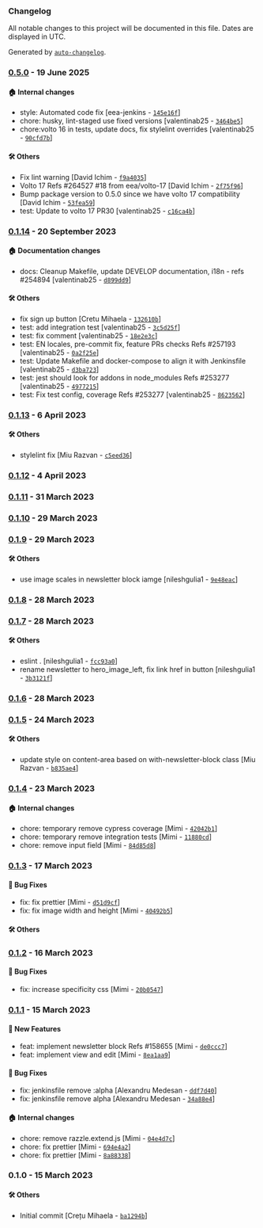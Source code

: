### Changelog

All notable changes to this project will be documented in this file. Dates are displayed in UTC.

Generated by [`auto-changelog`](https://github.com/CookPete/auto-changelog).

### [0.5.0](https://github.com/eea/volto-newsletter-block/compare/0.1.14...0.5.0) - 19 June 2025

#### :house: Internal changes

- style: Automated code fix [eea-jenkins - [`145e16f`](https://github.com/eea/volto-newsletter-block/commit/145e16f284af3d506a5f8f7e306915e3b2085b9f)]
- chore: husky, lint-staged use fixed versions [valentinab25 - [`3464be5`](https://github.com/eea/volto-newsletter-block/commit/3464be536b93df4a4970bec1ffbef716a4385564)]
- chore:volto 16 in tests, update docs, fix stylelint overrides [valentinab25 - [`90cfd7b`](https://github.com/eea/volto-newsletter-block/commit/90cfd7b94e43f7fc14edf906f6a8306d2d28e809)]

#### :hammer_and_wrench: Others

- Fix lint warning [David Ichim - [`f9a4035`](https://github.com/eea/volto-newsletter-block/commit/f9a4035d5246af437c79558fcd76625f66de27ef)]
- Volto 17 Refs #264527  #18 from eea/volto-17 [David Ichim - [`2f75f96`](https://github.com/eea/volto-newsletter-block/commit/2f75f96d960381ec237c97204b4e0e36f569d791)]
- Bump package version to 0.5.0 since we have volto 17 compatibility [David Ichim - [`53fea59`](https://github.com/eea/volto-newsletter-block/commit/53fea598e88df71d378863bdfe6804c357db2fc4)]
- test: Update to volto 17 PR30 [valentinab25 - [`c16ca4b`](https://github.com/eea/volto-newsletter-block/commit/c16ca4bebfebc01a2da61c3a612fe715002b5ba3)]
### [0.1.14](https://github.com/eea/volto-newsletter-block/compare/0.1.13...0.1.14) - 20 September 2023

#### :house: Documentation changes

- docs: Cleanup Makefile, update DEVELOP documentation, i18n - refs #254894 [valentinab25 - [`d899dd9`](https://github.com/eea/volto-newsletter-block/commit/d899dd9287572d7384f41ac3c4da12cd65ab32cb)]

#### :hammer_and_wrench: Others

- fix sign up button [Cretu Mihaela - [`132610b`](https://github.com/eea/volto-newsletter-block/commit/132610b483afbdfc90b01a38126fb10f92c4e37f)]
- test: add integration test [valentinab25 - [`3c5d25f`](https://github.com/eea/volto-newsletter-block/commit/3c5d25f1a305c8621e459cebc3070996f73bf2f5)]
- test: fix comment [valentinab25 - [`18e2e3c`](https://github.com/eea/volto-newsletter-block/commit/18e2e3c7e953c02233d86016c7a2979281eede6a)]
- test: EN locales, pre-commit fix, feature PRs checks Refs #257193 [valentinab25 - [`0a2f25e`](https://github.com/eea/volto-newsletter-block/commit/0a2f25e4e6ed68a7077904bdb7b51dafda352b85)]
- test: Update Makefile and docker-compose to align it with Jenkinsfile [valentinab25 - [`d3ba723`](https://github.com/eea/volto-newsletter-block/commit/d3ba7234c6d64deabee8a850551cd8e9d398894b)]
- test: jest should look for addons in node_modules Refs #253277 [valentinab25 - [`4977215`](https://github.com/eea/volto-newsletter-block/commit/49772153348b3db5f535cb90ac96e07e0e1f8a01)]
- test: Fix test config, coverage Refs #253277 [valentinab25 - [`8623562`](https://github.com/eea/volto-newsletter-block/commit/8623562c14fb5726de5a60067c51b1bc4ecacedf)]
### [0.1.13](https://github.com/eea/volto-newsletter-block/compare/0.1.12...0.1.13) - 6 April 2023

#### :hammer_and_wrench: Others

- stylelint fix [Miu Razvan - [`c5eed36`](https://github.com/eea/volto-newsletter-block/commit/c5eed366ceaef81f970d17731594d2a8575733ee)]
### [0.1.12](https://github.com/eea/volto-newsletter-block/compare/0.1.11...0.1.12) - 4 April 2023

### [0.1.11](https://github.com/eea/volto-newsletter-block/compare/0.1.10...0.1.11) - 31 March 2023

### [0.1.10](https://github.com/eea/volto-newsletter-block/compare/0.1.9...0.1.10) - 29 March 2023

### [0.1.9](https://github.com/eea/volto-newsletter-block/compare/0.1.8...0.1.9) - 29 March 2023

#### :hammer_and_wrench: Others

- use image scales in newsletter block iamge [nileshgulia1 - [`9e48eac`](https://github.com/eea/volto-newsletter-block/commit/9e48eac75ed8ee02f75eaa86042b060a679c5d63)]
### [0.1.8](https://github.com/eea/volto-newsletter-block/compare/0.1.7...0.1.8) - 28 March 2023

### [0.1.7](https://github.com/eea/volto-newsletter-block/compare/0.1.6...0.1.7) - 28 March 2023

#### :hammer_and_wrench: Others

- eslint . [nileshgulia1 - [`fcc93a0`](https://github.com/eea/volto-newsletter-block/commit/fcc93a0c1daa3ed0ea47d529c655c651fff00e29)]
- rename newsletter to hero_image_left, fix link href in button [nileshgulia1 - [`3b3121f`](https://github.com/eea/volto-newsletter-block/commit/3b3121fc18f0f2479e09896e0f7430f338038a49)]
### [0.1.6](https://github.com/eea/volto-newsletter-block/compare/0.1.5...0.1.6) - 28 March 2023

### [0.1.5](https://github.com/eea/volto-newsletter-block/compare/0.1.4...0.1.5) - 24 March 2023

#### :hammer_and_wrench: Others

- update style on content-area based on with-newsletter-block class [Miu Razvan - [`b835ae4`](https://github.com/eea/volto-newsletter-block/commit/b835ae4a370f1a713e3dd9650372663cb0da333f)]
### [0.1.4](https://github.com/eea/volto-newsletter-block/compare/0.1.3...0.1.4) - 23 March 2023

#### :house: Internal changes

- chore: temporary remove cypress coverage [Mimi - [`42042b1`](https://github.com/eea/volto-newsletter-block/commit/42042b1f6cebb20c53a44a3b0eb35406a49b5601)]
- chore: temporary remove integration tests [Mimi - [`11880cd`](https://github.com/eea/volto-newsletter-block/commit/11880cdf7726dd72edca9411a92641317e0fc85d)]
- chore: remove input field [Mimi - [`84d85d8`](https://github.com/eea/volto-newsletter-block/commit/84d85d8cf50cd9bceceec522b05d3621ebb05c8f)]

### [0.1.3](https://github.com/eea/volto-newsletter-block/compare/0.1.2...0.1.3) - 17 March 2023

#### :bug: Bug Fixes

- fix: fix prettier [Mimi - [`d51d9cf`](https://github.com/eea/volto-newsletter-block/commit/d51d9cfffbdfdbf9839f40b2792d68ec6d32ad67)]
- fix: fix image width and height [Mimi - [`40492b5`](https://github.com/eea/volto-newsletter-block/commit/40492b502adf63b6e7867ecf3f3b4036b9add907)]

#### :hammer_and_wrench: Others

### [0.1.2](https://github.com/eea/volto-newsletter-block/compare/0.1.1...0.1.2) - 16 March 2023

#### :bug: Bug Fixes

- fix: increase specificity css [Mimi - [`20b0547`](https://github.com/eea/volto-newsletter-block/commit/20b0547c9646266a96e02c5c2e125764b17d23c4)]

### [0.1.1](https://github.com/eea/volto-newsletter-block/compare/0.1.0...0.1.1) - 15 March 2023

#### :rocket: New Features

- feat: implement newsletter block Refs #158655 [Mimi - [`de0ccc7`](https://github.com/eea/volto-newsletter-block/commit/de0ccc7e38df14e72e86b940434b9efabe348bab)]
- feat: implement view and edit [Mimi - [`8ea1aa9`](https://github.com/eea/volto-newsletter-block/commit/8ea1aa9d1bde47c40f64ffd012a693d4df84a3e5)]

#### :bug: Bug Fixes

- fix: jenkinsfile remove :alpha [Alexandru Medesan - [`ddf7d40`](https://github.com/eea/volto-newsletter-block/commit/ddf7d404d950f2974cce46db0ff4f7f53fbadd72)]
- fix: jenkinsfile remove alpha [Alexandru Medesan - [`34a88e4`](https://github.com/eea/volto-newsletter-block/commit/34a88e4042d1a4c746853dc19fedaac4f1ae45f3)]

#### :house: Internal changes

- chore: remove razzle.extend.js [Mimi - [`04e4d7c`](https://github.com/eea/volto-newsletter-block/commit/04e4d7c08d6b8704b762440854f6fab46d7c5e95)]
- chore: fix prettier [Mimi - [`694e4a2`](https://github.com/eea/volto-newsletter-block/commit/694e4a2ce2f26453f2a9d6c29def65d7424c3f36)]
- chore: fix prettier [Mimi - [`8a88338`](https://github.com/eea/volto-newsletter-block/commit/8a88338be3944282620062653a1b4cc7937a02be)]

### 0.1.0 - 15 March 2023

#### :hammer_and_wrench: Others

- Initial commit [Crețu Mihaela - [`ba1294b`](https://github.com/eea/volto-newsletter-block/commit/ba1294bc93bdce1581802433a2c68b5a156232d0)]
